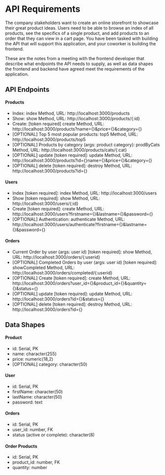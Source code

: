 # API Requirements
The company stakeholders want to create an online storefront to showcase their great product ideas. Users need to be able to browse an index of all products, see the specifics of a single product, and add products to an order that they can view in a cart page. You have been tasked with building the API that will support this application, and your coworker is building the frontend.

These are the notes from a meeting with the frontend developer that describe what endpoints the API needs to supply, as well as data shapes the frontend and backend have agreed meet the requirements of the application. 

## API Endpoints
#### Products
- Index: 
    index Method, URL: http://localhost:3000/products
- Show: 
    show Method, URL: http://localhost:3000/products/{:id}
- Create: [token required]
    create Method, URL: http://localhost:3000/products?name={}&price={}&category={}
- [OPTIONAL] Top 5 most popular products: 
    top5 Method, URL: http://localhost:3000/products/top5
- [OPTIONAL] Products by category (args: product category):
    prodByCats Method, URL: http://localhost:3000/products/cats/{:cat}
- [OPTIONAL] update [token required]: 
    update Method, URL: http://localhost:3000/products?id={}name={}&price={}&category={}
- [OPTIONAL] delete [token required]: 
    destroy Method, URL: http://localhost:3000/products?id={}

#### Users
- Index [token required]: 
    index Method, URL: http://localhost:3000/users
- Show [token required]: 
    show Method, URL: http://localhost:3000/users/{:id}
- Create [token required]: 
    create Method, URL: http://localhost:3000/users?firstname={}&lastname={}&password={}
- [OPTIONAL] Authentication: 
    authenticate Method, URL: http://localhost:3000/users/authenticate?firstname={}&lastname={}&password={}

#### Orders
- Current Order by user (args: user id) [token required]: 
    show Method, URL: http://localhost:3000/orders/{:userid}
- [OPTIONAL] Completed Orders by user (args: user id) [token required]:
    showCompleted Method, URL: http://localhost:3000/orders/completed/{:userid}
- [OPTIONAL] Create [token required]: 
    create Method, URL: http://localhost:3000/orders?user_id={}&product_id={}&quantity={}&status={}
- [OPTIONAL] update [token required]: 
    update Method, URL: http://localhost:3000/orders?id={}&status={}
- [OPTIONAL] delete [token required]: 
    destroy Method, URL: http://localhost:3000/orders?id={}


## Data Shapes
#### Product
- id: Serial, PK
- name: character(255)
- price: numeric(18,2)
- [OPTIONAL] category: character(50)

#### User
- id: Serial, PK
- firstName: character(50)
- lastName: character(50)
- password: text

#### Orders
- id: Serial, PK
- user_id: number, FK
- status (active or complete): character(8)

#### Order Products
- id: Serial, PK
- product_id: number, FK
- quantity: number

